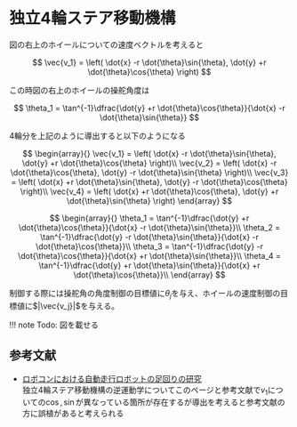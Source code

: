 # 独立4輪ステア移動機構

図の右上のホイールについての速度ベクトルを考えると

$$
\vec{v_1} = \left( 
    \dot{x} -r \dot{\theta}\sin{\theta}, 
    \dot{y} +r \dot{\theta}\cos{\theta}
\right)
$$

この時図の右上のホイールの操舵角度は

$$
\theta_1 = \tan^{-1}\dfrac{\dot{y} +r \dot{\theta}\cos{\theta}}{\dot{x} -r \dot{\theta}\sin{\theta}}
$$

4輪分を上記のように導出すると以下のようになる

$$
\begin{array}{}
\vec{v_1} = \left( 
    \dot{x} -r \dot{\theta}\sin{\theta}, 
    \dot{y} +r \dot{\theta}\cos{\theta}
\right)\\
\vec{v_2} = \left( 
    \dot{x} -r \dot{\theta}\cos{\theta}, 
    \dot{y} -r \dot{\theta}\sin{\theta}
\right)\\
\vec{v_3} = \left( 
    \dot{x} +r \dot{\theta}\sin{\theta}, 
    \dot{y} -r \dot{\theta}\cos{\theta}
\right)\\
\vec{v_4} = \left( 
    \dot{x} +r \dot{\theta}\cos{\theta}, 
    \dot{y} +r \dot{\theta}\sin{\theta}
\right)
\end{array}
$$

$$
\begin{array}{}
\theta_1 = \tan^{-1}\dfrac{\dot{y} +r \dot{\theta}\cos{\theta}}{\dot{x} -r \dot{\theta}\sin{\theta}}\\
\theta_2 = \tan^{-1}\dfrac{\dot{y} -r \dot{\theta}\sin{\theta}}{\dot{x} -r \dot{\theta}\cos{\theta}}\\
\theta_3 = \tan^{-1}\dfrac{\dot{y} -r \dot{\theta}\cos{\theta}}{\dot{x} +r \dot{\theta}\sin{\theta}}\\
\theta_4 = \tan^{-1}\dfrac{\dot{y} +r \dot{\theta}\sin{\theta}}{\dot{x} +r \dot{\theta}\cos{\theta}}\\
\end{array}
$$

制御する際には操舵角の角度制御の目標値に$\theta_j$を与え、ホイールの速度制御の目標値に$|\vec{v_j}|$を与える。

!!! note
    Todo: 図を載せる

## 参考文献
- [ロボコンにおける自動走行ロボットの足回りの研究](https://ir.library.osaka-u.ac.jp/repo/ouka/all/60351/28-34-工-田中.pdf)  
    独立4輪ステア移動機構の逆運動学についてこのページと参考文献で$v_1$についての$\cos, \sin$が異なっている箇所が存在するが導出を考えると参考文献の方に誤植があると考えられる